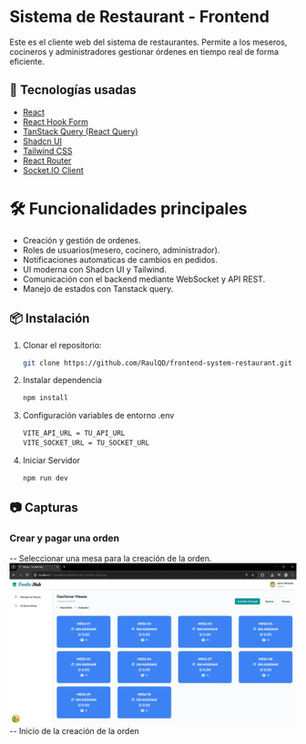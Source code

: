 # Sistema de Restaurant - Frontend

Este es el cliente web del sistema de restaurantes. Permite a los meseros, cocineros y administradores gestionar órdenes en tiempo real de forma eficiente.

## 🚀 Tecnologías usadas

- [React](https://react.dev/)
- [React Hook Form](https://react-hook-form.com/)
- [TanStack Query (React Query)](https://tanstack.com/query/latest)
- [Shadcn UI](https://ui.shadcn.dev/)
- [Tailwind CSS](https://tailwindcss.com/)
- [React Router](https://reactrouter.com/)
- [Socket.IO Client](https://socket.io/)

# 🛠️ Funcionalidades principales
- Creación y gestión de ordenes.
- Roles de usuarios(mesero, cocinero, administrador).
- Notificaciones automaticas de cambios en pedidos.
- UI moderna con Shadcn UI y Tailwind.
- Comunicación con el backend mediante WebSocket y API REST.
- Manejo de estados con Tanstack query.

## 📦 Instalación

1. Clonar el repositorio:

   ```bash
   git clone https://github.com/RaulQD/frontend-system-restaurant.git

   ```
2. Instalar dependencia

   ```bash
   npm install
   ```
3. Configuración variables de entorno .env
   
   ```bash
   VITE_API_URL = TU_API_URL
   VITE_SOCKET_URL = TU_SOCKET_URL
   ```
4. Iniciar Servidor

   ```bash
   npm run dev
   ```

## 📷 Capturas 

### Crear y pagar una orden
-- Seleccionar una mesa para la creación de la orden.
![Mesas](./screenshots/Gestion_de_mesas.webp)
-- Inicio de la creación de la orden
